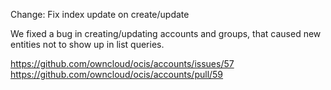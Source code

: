 Change: Fix index update on create/update

We fixed a bug in creating/updating accounts and groups, that caused new entities not to show up in list queries.

https://github.com/owncloud/ocis/accounts/issues/57
https://github.com/owncloud/ocis/accounts/pull/59
